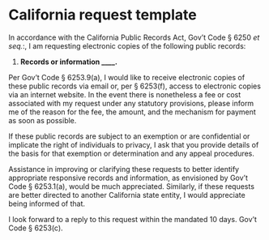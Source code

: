 # California request template

In accordance with the California Public Records Act, Gov’t Code § 6250 *et seq.*:, I am requesting electronic copies of the following public records:

1. **Records or information ____.**

Per Gov’t Code § 6253.9(a), I would like to receive electronic copies of these public records via email or, per § 6253(f), access to electronic copies via an internet website. In the event there is nonetheless a fee or cost associated with my request under any statutory provisions, please inform me of the reason for the fee, the amount, and the mechanism for payment as soon as possible.

If these public records are subject to an exemption or are confidential or implicate the right of individuals to privacy, I ask that you provide details of the basis for that exemption or determination and any appeal procedures.

Assistance in improving or clarifying these requests to better identify appropriate responsive records and information, as envisioned by Gov’t Code §  6253.1(a), would be much appreciated. Similarly, if these requests are better directed to another California state entity, I would appreciate being informed of that.

I look forward to a reply to this request within the mandated 10 days. Gov’t Code § 6253(c).  

